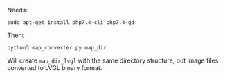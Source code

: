 Needs:

```
sudo apt-get install php7.4-cli php7.4-gd
```

Then:

```
python3 map_converter.py map_dir
```

Will create `map_dir_lvgl` with the same directory structure, but
image files converted to LVGL binary format.
